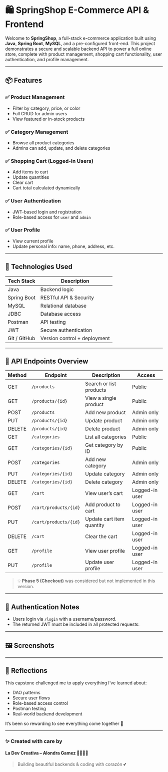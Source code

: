 # 🛍️ SpringShop E-Commerce API & Frontend

Welcome to **SpringShop**, a full-stack e-commerce application built using **Java**, **Spring Boot**, **MySQL**, and a pre-configured front-end. This project demonstrates a secure and scalable backend API to power a full online store, complete with product management, shopping cart functionality, user authentication, and profile management.

---

## 📦 Features

### ✅ Product Management
- Filter by category, price, or color
- Full CRUD for admin users
- View featured or in-stock products

### ✅ Category Management
- Browse all product categories
- Admins can add, update, and delete categories

### ✅ Shopping Cart (Logged-In Users)
- Add items to cart
- Update quantities
- Clear cart
- Cart total calculated dynamically

### ✅ User Authentication
- JWT-based login and registration
- Role-based access for `user` and `admin`

### ✅ User Profile
- View current profile
- Update personal info: name, phone, address, etc.

---

## 🚀 Technologies Used

| Tech Stack    | Description                            |
|---------------|----------------------------------------|
| Java          | Backend logic                          |
| Spring Boot   | RESTful API & Security                 |
| MySQL         | Relational database                    |
| JDBC          | Database access                        |
| Postman       | API testing                            |
| JWT           | Secure authentication                  |
| Git / GitHub  | Version control + deployment           |

---

## 🧪 API Endpoints Overview

| Method | Endpoint               | Description                       | Access         |
|--------|------------------------|-----------------------------------|----------------|
| GET    | `/products`            | Search or list products           | Public         |
| GET    | `/products/{id}`       | View a single product             | Public         |
| POST   | `/products`            | Add new product                   | Admin only     |
| PUT    | `/products/{id}`       | Update product                    | Admin only     |
| DELETE | `/products/{id}`       | Delete product                    | Admin only     |
| GET    | `/categories`          | List all categories               | Public         |
| GET    | `/categories/{id}`     | Get category by ID                | Public         |
| POST   | `/categories`          | Add new category                  | Admin only     |
| PUT    | `/categories/{id}`     | Update category                   | Admin only     |
| DELETE | `/categories/{id}`     | Delete category                   | Admin only     |
| GET    | `/cart`                | View user’s cart                  | Logged-in user |
| POST   | `/cart/products/{id}`  | Add product to cart               | Logged-in user |
| PUT    | `/cart/products/{id}`  | Update cart item quantity         | Logged-in user |
| DELETE | `/cart`                | Clear the cart                    | Logged-in user |
| GET    | `/profile`             | View user profile                 | Logged-in user |
| PUT    | `/profile`             | Update user profile               | Logged-in user |

> 💡 **Phase 5 (Checkout)** was considered but not implemented in this version.

---

## 🔐 Authentication Notes

- Users login via `/login` with a username/password.
- The returned JWT must be included in all protected requests:

---

## 🖼️ Screenshots

---

## 🧠 Reflections

This capstone challenged me to apply everything I’ve learned about:
- DAO patterns
- Secure user flows
- Role-based access control
- Postman testing
- Real-world backend development

It’s been so rewarding to see everything come together 💖

---

### ✨ Created with care by  
#### **La Dev Creativa** – Alondra Gamez 👩🏽‍💻🌸  
> Building beautiful backends & coding with corazón 💕

